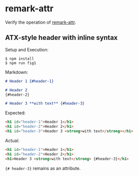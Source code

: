 # remark-attr

Verify the operation of [remark-attr](https://github.com/arobase-che/remark-attr).

## ATX-style header with inline syntax

Setup and Execution:

```
$ npm install
$ npm run fig1
```

Markdown:

```md
# Header 1 {#header-1}

# Header 2
{#header-2}

# Header 3 **with text** {#header-3}
```

Expected:

```html
<h1 id="header-1">Header 1</h1>
<h1 id="header-2">Header 2</h1>
<h1 id="header-3">Header 3 <strong>with text</strong></h1>
```

Actual:

```html
<h1 id="header-1">Header 1</h1>
<h1 id="header-2">Header 2</h1>
<h1>Header 3 <strong>with text</strong> {#header-3}</h1>
```

`{# header-3}` remains as an attribute.
